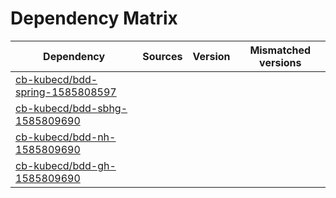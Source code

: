 # Dependency Matrix

Dependency | Sources | Version | Mismatched versions
---------- | ------- | ------- | -------------------
[cb-kubecd/bdd-spring-1585808597](https://github.com/cb-kubecd/bdd-spring-1585808597.git) |  | []() | 
[cb-kubecd/bdd-sbhg-1585809690](https://github.com/cb-kubecd/bdd-sbhg-1585809690.git) |  | []() | 
[cb-kubecd/bdd-nh-1585809690](https://github.com/cb-kubecd/bdd-nh-1585809690.git) |  | []() | 
[cb-kubecd/bdd-gh-1585809690](https://github.com/cb-kubecd/bdd-gh-1585809690.git) |  | []() | 
